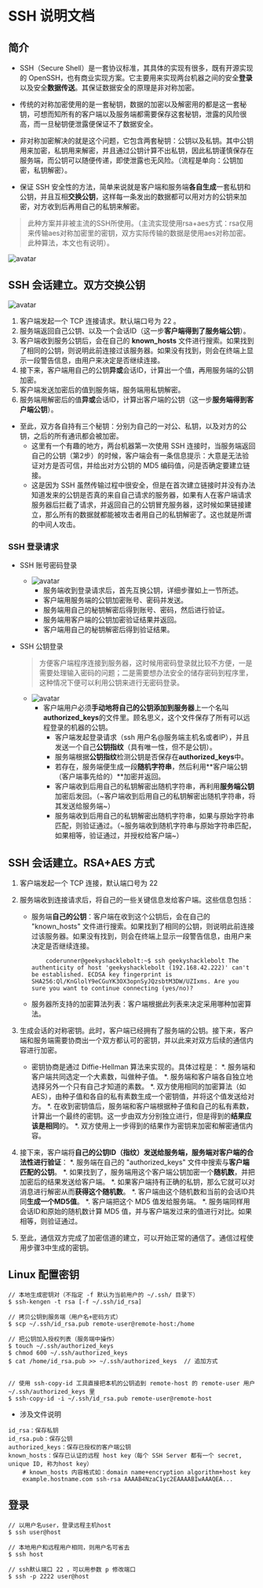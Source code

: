 # SSH 说明文档

## 简介
* SSH（Secure Shell）是一套协议标准，其具体的实现有很多，既有开源实现的 OpenSSH，也有商业实现方案。它主要用来实现两台机器之间的安全**登录**以及安全**数据传送**。其保证数据安全的原理是非对称加密。

* 传统的对称加密使用的是一套秘钥，数据的加密以及解密用的都是这一套秘钥，可想而知所有的客户端以及服务端都需要保存这套秘钥，泄露的风险很高，而一旦秘钥便泄露便保证不了数据安全。

* 非对称加密解决的就是这个问题，它包含两套秘钥：公钥以及私钥。其中公钥用来加密，私钥用来解密，并且通过公钥计算不出私钥，因此私钥谨慎保存在服务端，而公钥可以随便传递，即使泄露也无风险。（流程是单向：公钥加密，私钥解密）。

* 保证 SSH 安全性的方法，简单来说就是客户端和服务端**各自生成**一套私钥和公钥，并且互相**交换公钥**，这样每一条发出的数据都可以用对方的公钥来加密，对方收到后再用自己的私钥来解密。
> 此种方案并非被主流的SSH所使用。（主流实现使用rsa+aes方式：rsa仅用来传输aes对称加密里的密钥，双方实际传输的数据是使用aes对称加密。此种算法，本文也有说明）。

![avatar](images/ssh_rsa.jpg)

## SSH 会话建立。双方交换公钥

![avatar](images/ssh_conn.jpg)

1. 客户端发起一个 TCP 连接请求。默认端口号为 22 。
2. 服务端返回自己公钥、以及一个会话ID（这一步**客户端得到了服务端公钥**）。
3. 客户端收到服务公钥后，会在自己的 **known_hosts** 文件进行搜索。如果找到了相同的公钥，则说明此前连接过该服务器。如果没有找到，则会在终端上显示一段警告信息，由用户来决定是否继续连接。
4. 接下来，客户端用自己的公钥**异或**会话ID，计算出一个值，再用服务端的公钥加密。
5. 客户端发送加密后的值到服务端，服务端用私钥解密。
6. 服务端用解密后的值**异或**会话ID，计算出客户端的公钥（这一步**服务端得到客户端公钥**）。

* 至此，双方各自持有三个秘钥：分别为自己的一对公、私钥，以及对方的公钥，之后的所有通讯都会被加密。
	* 这里有一个有趣的地方，两台机器第一次使用 SSH 连接时，当服务端返回自己的公钥（第2步）的时候，客户端会有一条信息提示：大意是无法验证对方是否可信，并给出对方公钥的 MD5 编码值，问是否确定要建立链接。
	* 这是因为 SSH 虽然传输过程中很安全，但是在首次建立链接时并没有办法知道发来的公钥是否真的来自自己请求的服务器，如果有人在客户端请求服务器后拦截了请求，并返回自己的公钥冒充服务器，这时候如果链接建立，那么所有的数据就都能被攻击者用自己的私钥解密了。这也就是所谓的中间人攻击。

### SSH 登录请求
 * SSH 账号密码登录
	* ![avatar](images/ssh_login_passwd.jpg)
		* 服务端收到登录请求后，首先互换公钥，详细步骤如上一节所述。
		* 客户端用服务端的公钥加密账号、密码并发送。
		* 服务端用自己的秘钥解密后得到账号、密码，然后进行验证。
		* 服务端用客户端的公钥加密验证结果并返回。
		* 客户端用自己的秘钥解密后得到验证结果。

 * SSH 公钥登录
 	> 方便客户端程序连接到服务器，这时候用密码登录就比较不方便，一是需要处理输入密码的问题；二是需要想办法安全的储存密码到程序里，这种情况下便可以利用公钥来进行无密码登录。
 	* ![avatar](images/ssh_login_pub.jpg)
		* 客户端用户必须**手动地将自己的公钥添加到服务器**上一个名叫**authorized_keys**的文件里。顾名思义，这个文件保存了所有可以远程登录的机器的公钥。
			* 客户端发起登录请求（ssh 用户名@服务端主机名或者IP），并且发送一个自己**公钥指纹**（具有唯一性，但不是公钥）。
			* 服务端根据**公钥指纹**检测公钥是否保存在**authorized_keys**中。
			* 若存在，服务端便生成一段**随机字符串**，然后利用**客户端公钥（客户端事先给的）**加密并返回。
			* 客户端收到后用自己的私钥解密出随机字符串，再利用**服务端公钥**加密后发回。（~客户端收到后用自己的私钥解密出随机字符串，将其发送给服务端~）
			* 服务端收到后用自己的私钥解密出随机字符串，如果与原始字符串匹配，则验证通过。（~服务端收到随机字符串与原始字符串匹配，如果相等，验证通过，并授权给客户端~）



## SSH 会话建立。RSA+AES 方式
1. 客户端发起一个 TCP 连接，默认端口号为 22

2. 服务端收到连接请求后，将自己的一些关键信息发给客户端。这些信息包括：
	* 服务端**自己的公钥**：客户端在收到这个公钥后，会在自己的 "known_hosts" 文件进行搜索。如果找到了相同的公钥，则说明此前连接过该服务器。如果没有找到，则会在终端上显示一段警告信息，由用户来决定是否继续连接。
		```
			coderunner@geekyshacklebolt:~$ ssh geekyshacklebolt The authenticity of host 'geekyshacklebolt (192.168.42.222)' can't be established. ECDSA key fingerprint is SHA256:Ql/KnGlolY9eCGuYK3OX3opnSyJQzsbtM3DW/UZIxms. Are you sure you want to continue connecting (yes/no)?
		```
	* 服务器所支持的加密算法列表：客户端根据此列表来决定采用哪种加密算法。

3. 生成会话的对称密钥。此时，客户端已经拥有了服务端的公钥。接下来，客户端和服务端需要协商出一个双方都认可的密钥，并以此来对双方后续的通信内容进行加密。
	* 密钥协商是通过 Diffie-Hellman 算法来实现的。具体过程是：
		*. 服务端和客户端共同选定一个大素数，叫做种子值。
		*. 服务端和客户端各自独立地选择另外一个只有自己才知道的素数。
		*. 双方使用相同的加密算法（如AES），由种子值和各自的私有素数生成一个密钥值，并将这个值发送给对方。
		*. 在收到密钥值后，服务端和客户端根据种子值和自己的私有素数，计算出一个最终的密钥。这一步由双方分别独立进行，但是得到的**结果应该是相同**的。
		*. 双方使用上一步得到的结果作为密钥来加密和解密通信内容。

4. 接下来，客户端将**自己的公钥ID（指纹）**发送给服务端，服务端**对客户端的合法性进行验证**：
	*. 服务端在自己的 "authorized_keys" 文件中搜索与**客户端匹配的公钥**。
	*. 如果找到了，服务端用这个客户端公钥加密一个**随机数**，并把加密后的结果发送给客户端。
	*. 如果客户端持有正确的私钥，那么它就可以对消息进行解密从而**获得这个随机数**。
	*. 客户端由这个随机数和当前的会话ID共同**生成一个MD5值**。
	*. 客户端把这个 MD5 值发给服务端。
	*. 服务端同样用会话ID和原始的随机数计算 MD5 值，并与客户端发过来的值进行对比。如果相等，则验证通过。

5. 至此，通信双方完成了加密信道的建立，可以开始正常的通信了。通信过程使用步骤3中生成的密钥。


## Linux 配置密钥
```
// 本地生成密钥对（不指定 -f 默认为当前用户的 ~/.ssh/ 目录下）
$ ssh-kengen -t rsa [-f ~/.ssh/id_rsa]

// 拷贝公钥到服务端（用户名+密码方式）
$ scp ~/.ssh/id_rsa.pub remote-user@remote-host:/home

// 把公钥加入授权列表（服务端中操作）
$ touch ~/.ssh/authorized_keys
$ chmod 600 ~/.ssh/authorized_keys
$ cat /home/id_rsa.pub >> ~/.ssh/authorized_keys  // 追加方式


// 使用 ssh-copy-id 工具直接把本机的公钥追到 remote-host 的 remote-user 用户 ~/.ssh/authorized_keys 里
$ ssh-copy-id -i ~/.ssh/id_rsa.pub remote-user@remote-host
```

* 涉及文件说明
```
id_rsa：保存私钥
id_rsa.pub：保存公钥
authorized_keys：保存已授权的客户端公钥
known_hosts：保存已认证的远程 host key（每个 SSH Server 都有一个 secret, unique ID, 称为host key）
	# known_hosts 内容格式如：domain name+encryption algorithm+host key
	example.hostname.com ssh-rsa AAAAB4NzaC1yc2EAAAABIwAAAQEA...
```


## 登录
```
// 以用户名user，登录远程主机host
$ ssh user@host

// 本地用户和远程用户相同，则用户名可省去
$ ssh host

// ssh默认端口 22 ，可以用参数 p 修改端口
$ ssh -p 2222 user@host
```